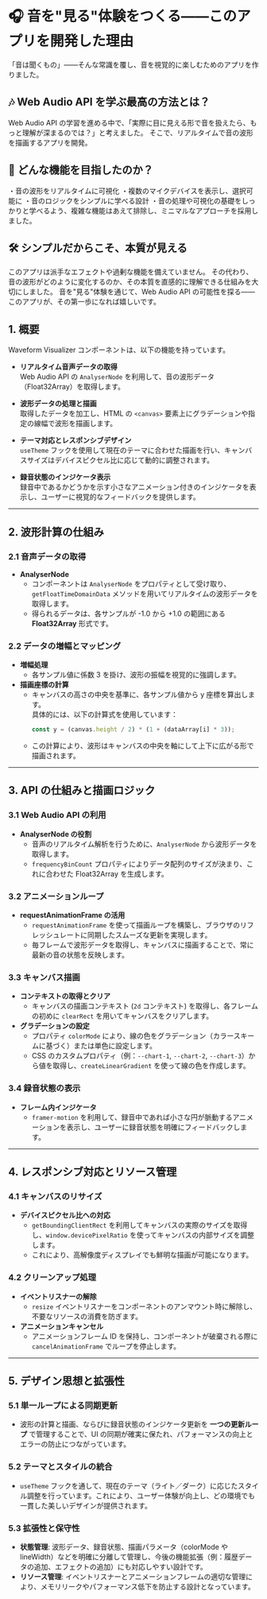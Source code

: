 # 🎧 音を"見る"体験をつくる――このアプリを開発した理由
「音は聞くもの」――そんな常識を覆し、音を視覚的に楽しむためのアプリを作りました。

## 🎶 Web Audio API を学ぶ最高の方法とは？
Web Audio API の学習を進める中で、「実際に目に見える形で音を扱えたら、もっと理解が深まるのでは？」と考えました。
そこで、リアルタイムで音の波形を描画するアプリを開発。

## 🎤 どんな機能を目指したのか？
・音の波形をリアルタイムに可視化
・複数のマイクデバイスを表示し、選択可能に
・音のロジックをシンプルに学べる設計
・音の処理や可視化の基礎をしっかりと学べるよう、複雑な機能はあえて排除し、ミニマルなアプローチを採用しました。

## 🛠 シンプルだからこそ、本質が見える
このアプリは派手なエフェクトや過剰な機能を備えていません。
その代わり、音の波形がどのように変化するのか、その本質を直感的に理解できる仕組みを大切にしました。
音を"見る"体験を通じて、Web Audio API の可能性を探る――このアプリが、その第一歩になれば嬉しいです。

## 1. 概要

Waveform Visualizer コンポーネントは、以下の機能を持っています。

- **リアルタイム音声データの取得**  
  Web Audio API の `AnalyserNode` を利用して、音の波形データ（Float32Array）を取得します。

- **波形データの処理と描画**  
  取得したデータを加工し、HTML の `<canvas>` 要素上にグラデーションや指定の線幅で波形を描画します。

- **テーマ対応とレスポンシブデザイン**  
  `useTheme` フックを使用して現在のテーマに合わせた描画を行い、キャンバスサイズはデバイスピクセル比に応じて動的に調整されます。

- **録音状態のインジケータ表示**  
  録音中であるかどうかを示す小さなアニメーション付きのインジケータを表示し、ユーザーに視覚的なフィードバックを提供します。

---

## 2. 波形計算の仕組み

### 2.1 音声データの取得
- **AnalyserNode**  
  - コンポーネントは `AnalyserNode` をプロパティとして受け取り、`getFloatTimeDomainData` メソッドを用いてリアルタイムの波形データを取得します。
  - 得られるデータは、各サンプルが -1.0 から +1.0 の範囲にある **Float32Array** 形式です。

### 2.2 データの増幅とマッピング
- **増幅処理**  
  - 各サンプル値に係数 3 を掛け、波形の振幅を視覚的に強調します。
- **描画座標の計算**  
  - キャンバスの高さの中央を基準に、各サンプル値から y 座標を算出します。  
    具体的には、以下の計算式を使用しています：
    ```js
    const y = (canvas.height / 2) * (1 + (dataArray[i] * 3));
    ```
  - この計算により、波形はキャンバスの中央を軸にして上下に広がる形で描画されます。

---

## 3. API の仕組みと描画ロジック

### 3.1 Web Audio API の利用
- **AnalyserNode の役割**  
  - 音声のリアルタイム解析を行うために、`AnalyserNode` から波形データを取得します。
  - `frequencyBinCount` プロパティによりデータ配列のサイズが決まり、これに合わせた Float32Array を生成します。

### 3.2 アニメーションループ
- **requestAnimationFrame の活用**  
  - `requestAnimationFrame` を使って描画ループを構築し、ブラウザのリフレッシュレートに同期したスムーズな更新を実現します。
  - 毎フレームで波形データを取得し、キャンバスに描画することで、常に最新の音の状態を反映します。

### 3.3 キャンバス描画
- **コンテキストの取得とクリア**  
  - キャンバスの描画コンテキスト (`2d` コンテキスト) を取得し、各フレームの初めに `clearRect` を用いてキャンバスをクリアします。
- **グラデーションの設定**  
  - プロパティ `colorMode` により、線の色をグラデーション（カラースキームに基づく）または単色に設定します。
  - CSS のカスタムプロパティ（例：`--chart-1`, `--chart-2`, `--chart-3`）から値を取得し、`createLinearGradient` を使って線の色を作成します。

### 3.4 録音状態の表示
- **フレーム内インジケータ**  
  - `framer-motion` を利用して、録音中であれば小さな円が脈動するアニメーションを表示し、ユーザーに録音状態を明確にフィードバックします。

---

## 4. レスポンシブ対応とリソース管理

### 4.1 キャンバスのリサイズ
- **デバイスピクセル比への対応**  
  - `getBoundingClientRect` を利用してキャンバスの実際のサイズを取得し、`window.devicePixelRatio` を使ってキャンバスの内部サイズを調整します。
  - これにより、高解像度ディスプレイでも鮮明な描画が可能になります。

### 4.2 クリーンアップ処理
- **イベントリスナーの解除**  
  - `resize` イベントリスナーをコンポーネントのアンマウント時に解除し、不要なリソースの消費を防ぎます。
- **アニメーションキャンセル**  
  - アニメーションフレーム ID を保持し、コンポーネントが破棄される際に `cancelAnimationFrame` でループを停止します。

---

## 5. デザイン思想と拡張性

### 5.1 単一ループによる同期更新
- 波形の計算と描画、ならびに録音状態のインジケータ更新を **一つの更新ループ** で管理することで、UI の同期が確実に保たれ、パフォーマンスの向上とエラーの防止につながっています。

### 5.2 テーマとスタイルの統合
- `useTheme` フックを通して、現在のテーマ（ライト／ダーク）に応じたスタイル調整を行っています。これにより、ユーザー体験が向上し、どの環境でも一貫した美しいデザインが提供されます。

### 5.3 拡張性と保守性
- **状態管理**: 波形データ、録音状態、描画パラメータ（colorMode や lineWidth）などを明確に分離して管理し、今後の機能拡張（例：履歴データの追加、エフェクトの追加）にも対応しやすい設計です。
- **リソース管理**: イベントリスナーとアニメーションフレームの適切な管理により、メモリリークやパフォーマンス低下を防止する設計となっています。

